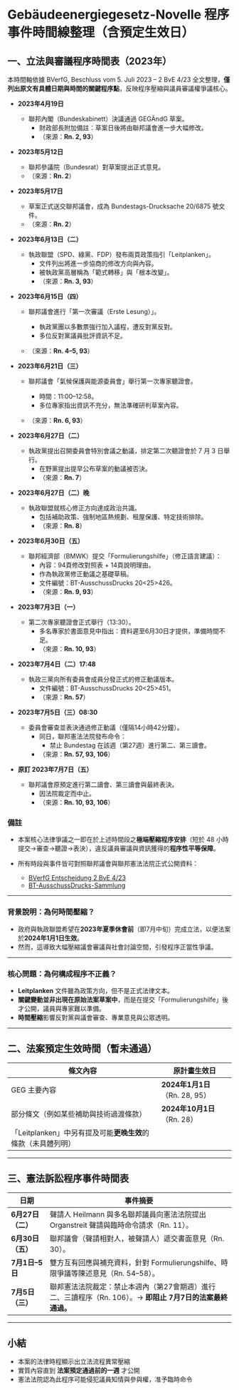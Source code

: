 # Gebäudeenergiegesetz-Novelle 程序事件時間線整理（含預定生效日） 

## 一、立法與審議程序時間表（2023年）

<!-- # Gebäudeenergiegesetzänderungsgesetz（GEGÄndG）事件時間軸（僅含原文明確具時點者） -->

本時間軸依據 BVerfG, Beschluss vom 5. Juli 2023 – 2 BvE 4/23 全文整理，**僅列出原文有具體日期與時間的關鍵程序點**，反映程序壓縮與議員審議權爭議核心。

- **2023年4月19日**
  - 聯邦內閣（Bundeskabinett）決議通過 GEGÄndG 草案。
    - 財政部長附加備註：草案日後將由聯邦議會進一步大幅修改。
    - （來源：**Rn. 2, 93**）

- **2023年5月12日**
  - 聯邦參議院（Bundesrat）對草案提出正式意見。
  - （來源：**Rn. 2**）

- **2023年5月17日**
  - 草案正式送交聯邦議會，成為 Bundestags-Drucksache 20/6875 號文件。
  - （來源：**Rn. 2**）

- **2023年6月13日（二）**
  - 執政聯盟（SPD、綠黨、FDP）發布兩頁政策指引「Leitplanken」。
    - 文件列出將進一步協商的修改方向與內容。
    - 被執政黨高層稱為「範式轉移」與「根本改變」。
    - （來源：**Rn. 3, 93**）

- **2023年6月15日（四）**
  - 聯邦議會進行「第一次審議（Erste Lesung）」。
    - 執政黨團以多數票強行加入議程，遭反對黨反對。
    - 多位反對黨議員批評資訊不足。

  - （來源：**Rn. 4–5, 93**）

- **2023年6月21日（三）**
  - 聯邦議會「氣候保護與能源委員會」舉行第一次專家聽證會。
    - 時間：11:00–12:58。
    - 多位專家指出資訊不充分，無法準確研判草案內容。

  - （來源：**Rn. 6, 93**）

- **2023年6月27日（二）**
  - 執政黨提出召開委員會特別會議之動議，排定第二次聽證會於 7 月 3 日舉行。
    - 在野黨提出提早公布草案的動議被否決。
    - （來源：**Rn. 7**）

- **2023年6月27日（二）晚**
  - 執政聯盟就核心修正方向達成政治共識。
    - 包括補助政策、強制地區熱規劃、租屋保護、特定技術排除。
    - （來源：**Rn. 8**）

- **2023年6月30日（五）**
  - 聯邦經濟部（BMWK）提交「Formulierungshilfe」（修正語言建議）：
    - 內容：94頁修改對照表 + 14頁說明理由。
    - 作為執政黨修正動議之基礎草稿。
    - 文件編號：BT-AusschussDrucks 20<25>426。
    - （來源：**Rn. 9, 93**）

- **2023年7月3日（一）**
  - 第二次專家聽證會正式舉行（13:30）。
    - 多名專家於書面意見中指出：資料遲至6月30日才提供，準備時間不足。
    - （來源：**Rn. 10, 93**）

- **2023年7月4日（二）17:48**
  - 執政三黨向所有委員會成員分發正式的修正動議版本。
    - 文件編號：BT-AusschussDrucks 20<25>451。
    - （來源：**Rn. 57**）

- **2023年7月5日（三）08:30**
  - 委員會審查並表決通過修正動議（僅隔14小時42分鐘）。
    - 同日，聯邦憲法法院發布命令：
      - 禁止 Bundestag 在該週（第27週）進行第二、第三讀會。
    - （來源：**Rn. 57, 93, 106**）

- **原訂 2023年7月7日（五）**
  - 聯邦議會原預定進行第二讀會、第三讀會與最終表決。
    - 因法院裁定而中止。
    - （來源：**Rn. 10, 93, 106**）


### 備註

- 本案核心法律爭議之一即在於上述時間段之**極端壓縮程序安排**（短於 48 小時提交→審查→聽證→表決），違反議員審議與資訊獲得的**程序性平等保障**。

- 所有時段與事件皆可對照聯邦議會與聯邦憲法法院正式公開資料：
  - [BVerfG Entscheidung 2 BvE 4/23](https://www.bundesverfassungsgericht.de/SharedDocs/Entscheidungen/DE/2023/07/es20230705_2bve000423.html)
  - [BT-AusschussDrucks-Sammlung](https://www.bundestag.de/dokumente/textarchiv/2023/kw25-pa-klimaschutz-gebaeudeenergie-953196)

---

### **背景說明：為何時間壓縮？**
- 政府與執政聯盟希望在**2023年夏季休會前**（即7月中旬）完成立法，以便法案於**2024年1月1日生效**。
- 然而，這導致大幅壓縮議會審議與社會討論空間，引發程序正當性爭議。

---

### **核心問題：為何構成程序不正義？**
- **Leitplanken** 文件雖為政策方向，但不是正式法律文本。
- **關鍵變動並非出現在原始法案草案中**，而是在提交「Formulierungshilfe」後才公開，議員與專家難以準備。
- **時間壓縮**影響反對黨與議會審查、專業意見與公眾透明。


---

## 二、法案預定生效時間（暫未通過）

| 條文內容       | 原計畫生效日 |
|----------------|--------------|
| GEG 主要內容    | **2024年1月1日**（Rn. 28, 95） |
| 部分條文（例如某些補助與技術過渡條款） | **2024年10月1日**（Rn. 28） |
| 「Leitplanken」中另有提及可能**更晚生效**的條款（未具體列明） |

---

## 三、憲法訴訟程序事件時間表

| 日期           | 事件摘要 |
|----------------|----------|
| **6月27日（二）** | 聲請人 Heilmann 與多名聯邦議員向憲法法院提出 Organstreit 聲請與臨時命令請求（Rn. 11）。 |
| **6月30日（五）** | 聯邦議會（聲請相對人，被聲請人）遞交書面意見（Rn. 30）。 |
| **7月1日–5日** | 雙方互有回應與補充資料，針對 Formulierungshilfe、時限爭議等陳述意見（Rn. 54–58）。 |
| **7月5日（三）** | 聯邦憲法法院裁定：禁止本週內（第27會期週）進行二、三讀程序（Rn. 106）。→ **即阻止 7月7日的法案最終通過。**

---

## 小結

- 本案的法律時程顯示出立法流程異常壓縮
- 實質內容直到 **法案預定通過前的一週** 才公開
- 憲法法院認為此程序可能侵犯議員知情與參與權，准予臨時命令